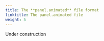 ```yaml
---
title: The **panel.animated** file format
linktitle: The panel.animated file
weight: 5
---
```


Under construction
